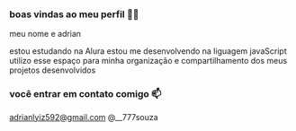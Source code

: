 ### boas vindas ao meu perfil 👍🏼

meu nome e adrian 

estou estudando na Alura 
estou me desenvolvendo na liguagem javaScript
utilizo esse espaço para minha organização e compartilhamento dos meus projetos desenvolvidos 

### você entrar em contato comigo 📫

adrianlyiz592@gmail.com
@__777souza 
